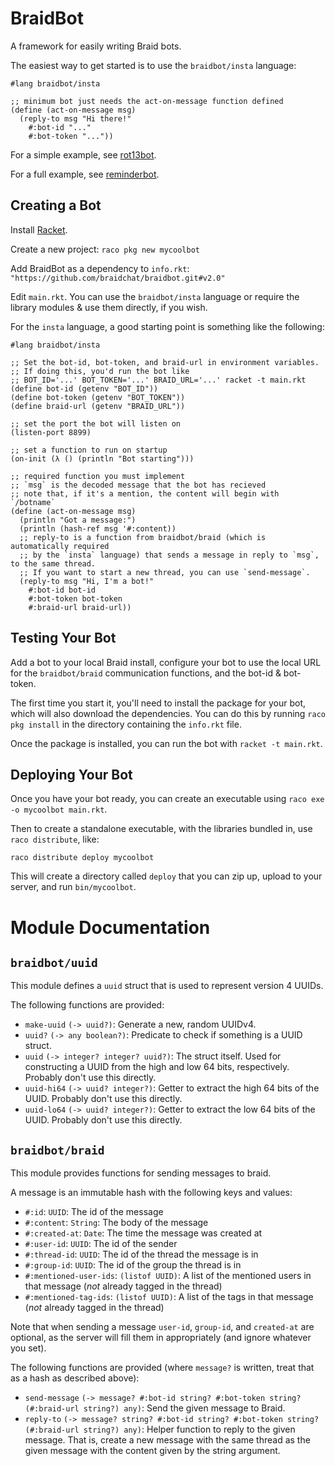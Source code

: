 BraidBot
========

A framework for easily writing Braid bots.

The easiest way to get started is to use the `braidbot/insta` language:

```racket
#lang braidbot/insta

;; minimum bot just needs the act-on-message function defined
(define (act-on-message msg)
  (reply-to msg "Hi there!"
    #:bot-id "..."
    #:bot-token "..."))
```

For a simple example, see [rot13bot](https://github.com/braidchat/rot13bot).

For a full example, see [reminderbot](https://github.com/braidchat/reminderbot).

## Creating a Bot

Install [Racket](https://download.racket-lang.org/).

Create a new project: `raco pkg new mycoolbot`

Add BraidBot as a dependency to `info.rkt`: `"https://github.com/braidchat/braidbot.git#v2.0"`

Edit `main.rkt`.
You can use the `braidbot/insta` language or require the library modules & use them directly, if you wish.

For the `insta` language, a good starting point is something like the following:

```racket
#lang braidbot/insta

;; Set the bot-id, bot-token, and braid-url in environment variables.
;; If doing this, you'd run the bot like
;; BOT_ID='...' BOT_TOKEN='...' BRAID_URL='...' racket -t main.rkt
(define bot-id (getenv "BOT_ID"))
(define bot-token (getenv "BOT_TOKEN"))
(define braid-url (getenv "BRAID_URL"))

;; set the port the bot will listen on
(listen-port 8899)

;; set a function to run on startup
(on-init (λ () (println "Bot starting")))

;; required function you must implement
;; `msg` is the decoded message that the bot has recieved
;; note that, if it's a mention, the content will begin with `/botname`
(define (act-on-message msg)
  (println "Got a message:")
  (println (hash-ref msg '#:content))
  ;; reply-to is a function from braidbot/braid (which is automatically required
  ;; by the `insta` language) that sends a message in reply to `msg`, to the same thread.
  ;; If you want to start a new thread, you can use `send-message`.
  (reply-to msg "Hi, I'm a bot!"
    #:bot-id bot-id
    #:bot-token bot-token
    #:braid-url braid-url))
```

## Testing Your Bot

Add a bot to your local Braid install, configure your bot to use the local URL for the `braidbot/braid` communication functions, and the bot-id & bot-token.

The first time you start it, you'll need to install the package for your bot, which will also download the dependencies.
You can do this by running `raco pkg install` in the directory containing the `info.rkt` file.

Once the package is installed, you can run the bot with `racket -t main.rkt`.

## Deploying Your Bot

Once you have your bot ready, you can create an executable using `raco exe -o mycoolbot main.rkt`.

Then to create a standalone executable, with the libraries bundled in, use `raco distribute`, like:

`raco distribute deploy mycoolbot`

This will create a directory called `deploy` that you can zip up, upload to your server, and run `bin/mycoolbot`.

# Module Documentation

## `braidbot/uuid`

This module defines a `uuid` struct that is used to represent version 4 UUIDs.

The following functions are provided:

  - `make-uuid` `(-> uuid?)`: Generate a new, random UUIDv4.
  - `uuid?` `(-> any boolean?)`: Predicate to check if something is a UUID struct.
  - `uuid` `(-> integer? integer? uuid?)`: The struct itself. Used for constructing a UUID from the high and low 64 bits, respectively. Probably don't use this directly.
  - `uuid-hi64` `(-> uuid? integer?)`: Getter to extract the high 64 bits of the UUID. Probably don't use this directly.
  - `uuid-lo64` `(-> uuid? integer?)`: Getter to extract the low 64 bits of the UUID. Probably don't use this directly.

## `braidbot/braid`

This module provides functions for sending messages to braid.

A message is an immutable hash with the following keys and values:

  - `#:id`: `UUID`: The id of the message
  - `#:content`: `String`: The body of the message
  - `#:created-at`: `Date`: The time the message was created at
  - `#:user-id`: `UUID`: The id of the sender
  - `#:thread-id`: `UUID`: The id of the thread the message is in
  - `#:group-id`: `UUID`: The id of the group the thread is in
  - `#:mentioned-user-ids`: `(listof UUID)`: A list of the mentioned users in that message (*not* already tagged in the thread)
  - `#:mentioned-tag-ids`: `(listof UUID)`: A list of the tags in that message (*not* already tagged in the thread)

Note that when sending a message `user-id`, `group-id`, and `created-at` are optional, as the server will fill them in appropriately (and ignore whatever you set).

The following functions are provided (where `message?` is written, treat that as a hash as described above):

  - `send-message` `(-> message? #:bot-id string? #:bot-token string? (#:braid-url string?) any)`: Send the given message to Braid.
  - `reply-to` `(-> message? string? #:bot-id string? #:bot-token string? (#:braid-url string?) any)`: Helper function to reply to the given message. That is, create a new message with the same thread as the given message with the content given by the string argument.

